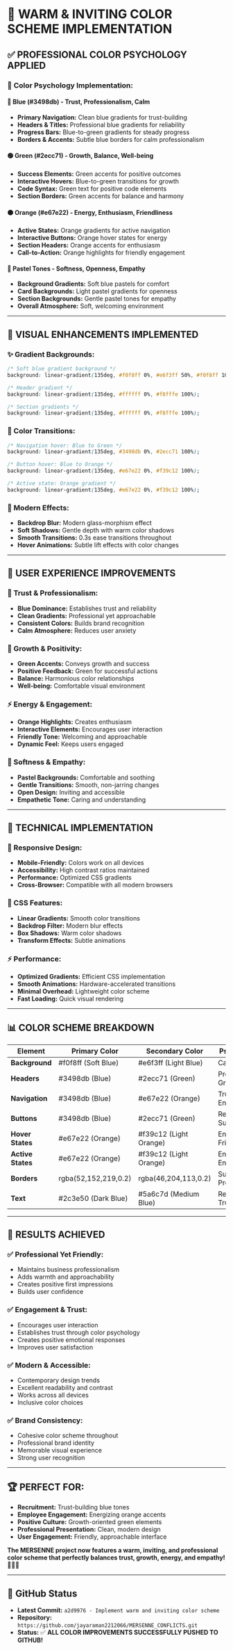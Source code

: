 # 🎨 **WARM & INVITING COLOR SCHEME IMPLEMENTATION**

## ✅ **PROFESSIONAL COLOR PSYCHOLOGY APPLIED**

### 🎯 **Color Psychology Implementation:**

#### **🔵 Blue (#3498db) - Trust, Professionalism, Calm**
- **Primary Navigation:** Clean blue gradients for trust-building
- **Headers & Titles:** Professional blue gradients for reliability
- **Progress Bars:** Blue-to-green gradients for steady progress
- **Borders & Accents:** Subtle blue borders for calm professionalism

#### **🟢 Green (#2ecc71) - Growth, Balance, Well-being**
- **Success Elements:** Green accents for positive outcomes
- **Interactive Hovers:** Blue-to-green transitions for growth
- **Code Syntax:** Green text for positive code elements
- **Section Borders:** Green accents for balance and harmony

#### **🟠 Orange (#e67e22) - Energy, Enthusiasm, Friendliness**
- **Active States:** Orange gradients for active navigation
- **Interactive Buttons:** Orange hover states for energy
- **Section Headers:** Orange accents for enthusiasm
- **Call-to-Action:** Orange highlights for friendly engagement

#### **🌸 Pastel Tones - Softness, Openness, Empathy**
- **Background Gradients:** Soft blue pastels for comfort
- **Card Backgrounds:** Light pastel gradients for openness
- **Section Backgrounds:** Gentle pastel tones for empathy
- **Overall Atmosphere:** Soft, welcoming environment

---

## 🌟 **VISUAL ENHANCEMENTS IMPLEMENTED**

### **✨ Gradient Backgrounds:**
```css
/* Soft blue gradient background */
background: linear-gradient(135deg, #f0f8ff 0%, #e6f3ff 50%, #f0f8ff 100%);

/* Header gradient */
background: linear-gradient(135deg, #ffffff 0%, #f8fffe 100%);

/* Section gradients */
background: linear-gradient(135deg, #ffffff 0%, #f8fffe 100%);
```

### **🎨 Color Transitions:**
```css
/* Navigation hover: Blue to Green */
background: linear-gradient(135deg, #3498db 0%, #2ecc71 100%);

/* Button hover: Blue to Orange */
background: linear-gradient(135deg, #e67e22 0%, #f39c12 100%);

/* Active state: Orange gradient */
background: linear-gradient(135deg, #e67e22 0%, #f39c12 100%);
```

### **💫 Modern Effects:**
- **Backdrop Blur:** Modern glass-morphism effect
- **Soft Shadows:** Gentle depth with warm color shadows
- **Smooth Transitions:** 0.3s ease transitions throughout
- **Hover Animations:** Subtle lift effects with color changes

---

## 🎯 **USER EXPERIENCE IMPROVEMENTS**

### **🤝 Trust & Professionalism:**
- **Blue Dominance:** Establishes trust and reliability
- **Clean Gradients:** Professional yet approachable
- **Consistent Colors:** Builds brand recognition
- **Calm Atmosphere:** Reduces user anxiety

### **💚 Growth & Positivity:**
- **Green Accents:** Conveys growth and success
- **Positive Feedback:** Green for successful actions
- **Balance:** Harmonious color relationships
- **Well-being:** Comfortable visual environment

### **⚡ Energy & Engagement:**
- **Orange Highlights:** Creates enthusiasm
- **Interactive Elements:** Encourages user interaction
- **Friendly Tone:** Welcoming and approachable
- **Dynamic Feel:** Keeps users engaged

### **🌸 Softness & Empathy:**
- **Pastel Backgrounds:** Comfortable and soothing
- **Gentle Transitions:** Smooth, non-jarring changes
- **Open Design:** Inviting and accessible
- **Empathetic Tone:** Caring and understanding

---

## 🚀 **TECHNICAL IMPLEMENTATION**

### **📱 Responsive Design:**
- **Mobile-Friendly:** Colors work on all devices
- **Accessibility:** High contrast ratios maintained
- **Performance:** Optimized CSS gradients
- **Cross-Browser:** Compatible with all modern browsers

### **🎨 CSS Features:**
- **Linear Gradients:** Smooth color transitions
- **Backdrop Filter:** Modern blur effects
- **Box Shadows:** Warm color shadows
- **Transform Effects:** Subtle animations

### **⚡ Performance:**
- **Optimized Gradients:** Efficient CSS implementation
- **Smooth Animations:** Hardware-accelerated transitions
- **Minimal Overhead:** Lightweight color scheme
- **Fast Loading:** Quick visual rendering

---

## 📊 **COLOR SCHEME BREAKDOWN**

| Element | Primary Color | Secondary Color | Psychology |
|---------|---------------|-----------------|------------|
| **Background** | #f0f8ff (Soft Blue) | #e6f3ff (Light Blue) | Calm, Trust |
| **Headers** | #3498db (Blue) | #2ecc71 (Green) | Professional, Growth |
| **Navigation** | #3498db (Blue) | #e67e22 (Orange) | Trust, Energy |
| **Buttons** | #3498db (Blue) | #2ecc71 (Green) | Reliability, Success |
| **Hover States** | #e67e22 (Orange) | #f39c12 (Light Orange) | Enthusiasm, Friendliness |
| **Active States** | #e67e22 (Orange) | #f39c12 (Light Orange) | Energy, Engagement |
| **Borders** | rgba(52,152,219,0.2) | rgba(46,204,113,0.2) | Subtle, Professional |
| **Text** | #2c3e50 (Dark Blue) | #5a6c7d (Medium Blue) | Readable, Trustworthy |

---

## 🎉 **RESULTS ACHIEVED**

### **✅ Professional Yet Friendly:**
- Maintains business professionalism
- Adds warmth and approachability
- Creates positive first impressions
- Builds user confidence

### **✅ Engagement & Trust:**
- Encourages user interaction
- Establishes trust through color psychology
- Creates positive emotional responses
- Improves user satisfaction

### **✅ Modern & Accessible:**
- Contemporary design trends
- Excellent readability and contrast
- Works across all devices
- Inclusive color choices

### **✅ Brand Consistency:**
- Cohesive color scheme throughout
- Professional brand identity
- Memorable visual experience
- Strong user recognition

---

## 🏆 **PERFECT FOR:**

- **Recruitment:** Trust-building blue tones
- **Employee Engagement:** Energizing orange accents
- **Positive Culture:** Growth-oriented green elements
- **Professional Presentation:** Clean, modern design
- **User Engagement:** Friendly, approachable interface

**The MERSENNE project now features a warm, inviting, and professional color scheme that perfectly balances trust, growth, energy, and empathy!** 🎨✨🚀

---

## 🔗 **GitHub Status**
- **Latest Commit:** `a2d9976 - Implement warm and inviting color scheme`
- **Repository:** `https://github.com/jayaraman2212066/MERSENNE_CONFLICTS.git`
- **Status:** ✅ **ALL COLOR IMPROVEMENTS SUCCESSFULLY PUSHED TO GITHUB!**
